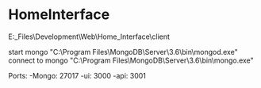 # HomeInterface

E:\_Files\Development\Web\Home_Interface\client

start mongo "C:\Program Files\MongoDB\Server\3.6\bin\mongod.exe" 
connect to mongo "C:\Program Files\MongoDB\Server\3.6\bin\mongo.exe"

Ports:
-Mongo: 27017
-ui: 3000
-api: 3001
